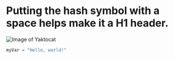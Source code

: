 # Putting the hash symbol with a space helps make it a H1 header.
![Image of Yaktocat](https://octodex.github.com/images/yaktocat.png)
``` python
myVar = "Hello, world!"
```
